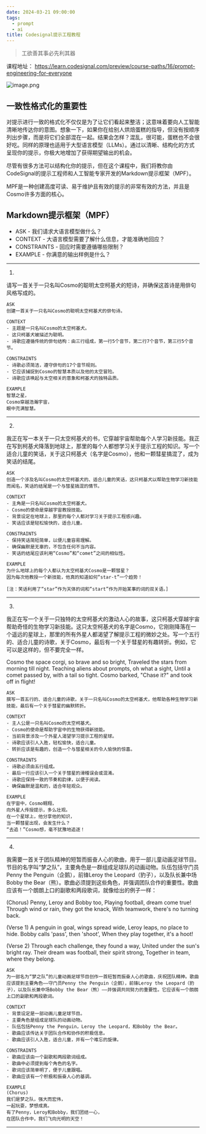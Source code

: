 ```yaml
---
date: 2024-03-21 09:00:00
tags:
  - prompt
  - ai
title: Codesignal提示工程教程
---
```


> 工欲善其事必先利其器


课程地址： https://learn.codesignal.com/preview/course-paths/16/prompt-engineering-for-everyone

![image.png](https://res.cloudinary.com/leo2rosym/image/upload/v1711002684/2024/03/24-3-21-1_rheixx.webp)

## 一致性格式化的重要性  
  对提示进行一致的格式化不仅仅是为了让它们看起来整洁；这意味着要向人工智能清晰地传达你的意图。想象一下，如果你在给别人烘焙蛋糕的指导，但没有按顺序列出步骤，而是将它们全部混在一起。结果会怎样？混乱，很可能，蛋糕也不会很好吃。同样的原理也适用于大型语言模型（LLMs）。通过以清晰、结构化的方式呈现你的提示，你极大地增加了获得期望输出的机会。

  尽管有很多方法可以结构化你的提示，但在这个课程中，我们将教你由CodeSignal的提示工程师和人工智能专家开发的Markdown提示框架（MPF）。

  MPF是一种创建高度可读、易于维护且有效的提示的非常有效的方法，并且是Cosmo许多方面的核心。
## **Markdown提示框架（MPF）**

- ASK - 我们请求大语言模型做什么？
- CONTEXT - 大语言模型需要了解什么信息，才能准确地回应？
- CONSTRAINTS - 回应时需要遵循哪些限制？
- EXAMPLE - 你满意的输出样例是什么？


---
1. 
请写一首关于一只名叫Cosmo的聪明太空柯基犬的短诗，并确保这首诗是用俳句风格写成的。

```
ASK
创建一首关于一只名叫Cosmo的聪明太空柯基犬的俳句诗。

CONTEXT
- 主题是一只名叫Cosmo的太空柯基犬。
- 这只柯基犬被描述为聪明。
- 诗歌应遵循传统的俳句结构：由三行组成，第一行5个音节，第二行7个音节，第三行5个音节。

CONSTRAINTS
- 诗歌必须简洁，遵守俳句的17个音节规则。
- 它应该捕捉到Cosmo的智慧本质以及他的太空冒险。
- 诗歌应该唤起与太空相关的意象和柯基犬的独特品质。

EXAMPLE
智慧之星，
Cosmo穿越浩瀚宇宙， 
眼中充满智慧。
```

---
2.
我正在写一本关于一只太空柯基犬的书，它穿越宇宙帮助每个人学习新技能。我正在写到柯基犬降落到地球上，那里的每个人都想学习关于提示工程的知识。写一个适合儿童的笑话，关于这只柯基犬（名字是Cosmo），他和一颗彗星搞混了，成为笑话的结尾。

```
ASK
创造一个涉及名叫Cosmo的太空柯基犬的、适合儿童的笑话，这只柯基犬以帮助生物学习新技能而闻名，笑话的结尾是一个与彗星搞混的情节。

CONTEXT
- 主角是一只名叫Cosmo的太空柯基犬。
- Cosmo的使命是穿越宇宙教授技能。
- 背景设定在地球上，那里的每个人都对学习关于提示工程感兴趣。
- 笑话应该是轻松愉快的，适合儿童。

CONSTRAINTS
- 保持笑话简短简单，以便儿童容易理解。
- 确保幽默是无辜的，不包含任何不当内容。
- 笑话的结尾应该利用“Cosmo”和“comet”之间的相似性。

EXAMPLE
为什么地球上的每个人都认为太空柯基犬Cosmo是一颗彗星？
因为每次他教授一个新技能，他真的知道如何“star-t”一个趋势！

[注：笑话利用了“star”作为天体的词和“start”作为开始某事的词的双关语。]
```

---
3.
我正在写一个关于一只独特的太空柯基犬的激动人心的故事，这只柯基犬穿越宇宙帮助奇怪的生物学习新技能。这只太空柯基犬的名字是Cosmo，它刚刚降落在一个遥远的星球上，那里的所有外星人都渴望了解提示工程的微妙之处。写一个五行的、适合儿童的诗歌，关于Cosmo，最后有一个关于彗星的有趣转折。例如，它可以是这样的，但不要完全一样。

Cosmo the space corgi, so brave and so bright,
Traveled the stars from morning till night.
Teaching aliens about prompts, oh what a sight,
Until a comet passed by, with a tail so tight.
Cosmo barked, "Chase it?" and took off in flight!

```
ASK
撰写一首五行的、适合儿童的诗歌，关于一只名叫Cosmo的太空柯基犬，他帮助各种生物学习新技能，最后有一个关于彗星的幽默转折。

CONTEXT
- 主人公是一只名叫Cosmo的太空柯基犬。
- Cosmo的使命是帮助宇宙中的生物获得新技能。
- 当前背景涉及一个外星人渴望学习提示工程的星球。
- 诗歌应该引人入胜，轻松愉快，适合儿童。
- 转折应该是有趣的，创造一个与彗星相关的令人愉快的惊喜。

CONSTRAINTS
- 诗歌必须由五行组成。
- 最后一行应该引入一个关于彗星的滑稽误会或混淆。
- 诗歌应保持一致的节奏和韵律，以便于阅读。
- 确保幽默是温和的，适合年轻观众。

EXAMPLE
在宇宙中，Cosmo翱翔，
向外星人传授提示，多么壮观。
在一个星球上，他分享他的知识，
当一颗彗星出现，会发生什么？
“去追！”Cosmo想，毫不犹豫地追逐！
```

---
4.
我需要一首关于团队精神的短暂而振奋人心的歌曲，用于一部儿童动画足球节目。节目的名字叫“梦之队”，主要角色是一群组成足球队的动画动物。队伍包括守门员Penny the Penguin（企鹅），前锋Leroy the Leopard（豹子），以及队长兼中场Bobby the Bear（熊）。歌曲必须提到这些角色，并强调团队合作的重要性。歌曲应该有一个朗朗上口的副歌和两段歌词，就像给出的例子一样：

(Chorus)
Penny, Leroy and Bobby too,
Playing football, dream come true!
Through wind or rain, they got the knack,
With teamwork, there's no turning back.

(Verse 1)
A penguin in goal, wings spread wide,
Leroy leaps, no place to hide.
Bobby calls 'pass', then 'shoot',
When they play together, it's a hoot!

(Verse 2)
Through each challenge, they found a way,
United under the sun's bright ray.
Their dream was football, their spirit strong,
Together in team, where they belong.

```
ASK
为一部名为“梦之队”的儿童动画足球节目创作一首短暂而振奋人心的歌曲，庆祝团队精神。歌曲应该提到主要角色——守门员Penny the Penguin（企鹅），前锋Leroy the Leopard（豹子），以及队长兼中场Bobby the Bear（熊）——并强调共同努力的重要性。它应该有一个朗朗上口的副歌和两段歌词。

CONTEXT
- 背景设定是一部动画儿童足球节目。
- 主要角色是组成足球队的动画动物。
- 队伍包括Penny the Penguin，Leroy the Leopard，和Bobby the Bear。
- 歌曲应该传达关于团队合作和协作的积极信息。
- 歌曲应该引人入胜，适合儿童，并有一个难忘的旋律。

CONSTRAINTS
- 歌曲应该由一个副歌和两段歌词组成。
- 歌曲中必须提到每个角色的名字。
- 歌词应该简单明了，便于儿童跟唱。
- 歌曲应该有一个积极和振奋人心的基调。

EXAMPLE
(Chorus)
我们是梦之队，强大而宏伟，
一起玩耍，梦想成真。
有了Penny，Leroy和Bobby，我们团结一心，
在团队合作中，我们飞向光明的天空！
```

---
